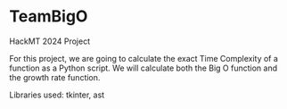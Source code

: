# TeamBigO
HackMT 2024 Project

For this project, we are going to calculate the exact Time Complexity of a function as a Python script.
We will calculate both the Big O function and the growth rate function.

Libraries used: tkinter, ast
